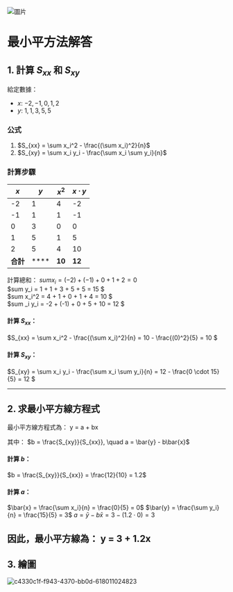 ![圖片](https://github.com/user-attachments/assets/298be4c5-a3a1-4515-b834-033a700d569c)

# 最小平方法解答
## 1. 計算 $S_{xx}$ 和 $S_{xy}$

給定數據：
- $x$: $-2, -1, 0, 1, 2$
- $y$: $1, 1, 3, 5, 5$

### 公式
1. $S_{xx} = \sum x_i^2 - \frac{(\sum x_i)^2}{n}$
2. $S_{xy} = \sum x_i y_i - \frac{\sum x_i \sum y_i}{n}$

### 計算步驟
| $x$  | $y$  | $x^2$ | $x \cdot y$ |
|------|------|-------|-------------|
| -2   | 1    | 4     | -2          |
| -1   | 1    | 1     | -1          |
| 0    | 3    | 0     | 0           |
| 1    | 5    | 1     | 5           |
| 2    | 5    | 4     | 10          |
| **合計** | **** | **10**  | **12**         |

計算總和：
$sum x_i = (-2) + (-1) + 0 + 1 + 2 = 0$\
$sum y_i = 1 + 1 + 3 + 5 + 5 = 15 $\
$sum x_i^2 = 4 + 1 + 0 + 1 + 4 = 10 $\
$sum _i y_i = -2 + (-1) + 0 + 5 + 10 = 12 $

#### 計算 $S_{xx}$：
$S_{xx} = \sum x_i^2 - \frac{(\sum x_i)^2}{n} = 10 - \frac{(0)^2}{5} = 10 $

#### 計算 $S_{xy}$：
$S_{xy} = \sum x_i y_i - \frac{\sum x_i \sum y_i}{n} = 12 - \frac{0 \cdot 15}{5} = 12 $

---

## 2. 求最小平方線方程式
最小平方線方程式為：
y = a + bx

其中：
$b = \frac{S_{xy}}{S_{xx}}, \quad a = \bar{y} - b\bar{x}$

#### 計算 $b$：
$b = \frac{S_{xy}}{S_{xx}} = \frac{12}{10} = 1.2$

#### 計算 $a$：
$\bar{x} = \frac{\sum x_i}{n} = \frac{0}{5} = 0$
$\bar{y} = \frac{\sum y_i}{n} = \frac{15}{5} = 3$
$a = \bar{y} - b\bar{x} = 3 - (1.2 \cdot 0) = 3$

因此，最小平方線為：
y = 3 + 1.2x
---
## 3. 繪圖
![c4330c1f-f943-4370-bb0d-618011024823](https://github.com/user-attachments/assets/2bc08ab1-68ca-46bb-93ee-456845bdb647)
